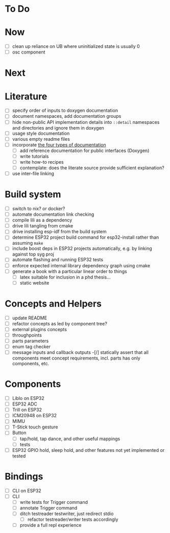 # To Do

# Now

-[ ] clean up reliance on UB where uninitialized state is usually 0
-[ ] osc component

# Next


# Literature

-[ ] specify order of inputs to doxygen documentation
-[ ] document namespaces, add documentation groups
-[ ] hide non-public API implementation details into `::detail` namespaces and directories and ignore them in doxygen
-[ ] usage style documentation
-[ ] various empty readme files
-[ ] incorporate [the four types of documentation](https://documentation.divio.com/)
    -[ ] add reference documentation for public interfaces (Doxygen)
    -[ ] write tutorials
    -[ ] write how-to recipes
    -[ ] contemplate: does the literate source provide sufficient explanation?
-[ ] use inter-file linking

# Build system

-[ ] switch to nix? or docker?
-[ ] automate documentation link checking
-[ ] compile lili as a dependency
-[ ] drive lili tangling from cmake
-[ ] drive installing esp-idf from the build system
-[ ] determine ESP32 project build command for esp32-install rather than assuming `make`
-[ ] include boost deps in ESP32 projects automatically, e.g. by linking against top syg proj
-[ ] automate flashing and running ESP32 tests
-[ ] enforce expected internal library dependency graph using cmake
-[ ] generate a book with a particular linear order to things
    -[ ] latex suitable for inclusion in a phd thesis...
    -[ ] static website

# Concepts and Helpers

-[ ] update README
-[ ] refactor concepts as led by component tree?
-[ ] external plugins concepts
-[ ] throughpoints
-[ ] parts parameters
-[ ] enum tag checker
-[ ] message inputs and callback outputs
-[/] statically assert that all components meet concept requirements, incl. parts has only components, etc.

# Components

-[ ] Liblo on ESP32
-[ ] ESP32 ADC
-[ ] Trill on ESP32
-[ ] ICM20948 on ESP32
-[ ] MIMU
-[ ] T-Stick touch gesture
-[ ] Button
    -[ ] tap/hold, tap dance, and other useful mappings
    -[ ] tests
-[ ] ESP32 GPIO hold, sleep hold, and other features not yet implemented or tested

# Bindings

-[ ] CLI on ESP32
-[ ] CLI
    -[ ] write tests for Trigger command
    -[ ] annotate Trigger command
    -[ ] ditch testreader testwriter, just redirect stdio
        -[ ] refactor testreader/writer tests accordingly
    -[ ] provide a full repl experience
